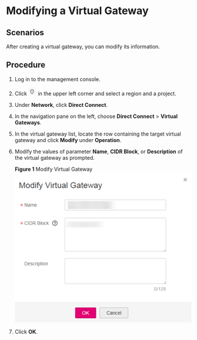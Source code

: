 # Modifying a Virtual Gateway<a name="EN-US_TOPIC_0115747605"></a>

## Scenarios<a name="section440113239353"></a>

After creating a virtual gateway, you can modify its information.

## Procedure<a name="section4450972211"></a>

1.  Log in to the management console.
2.  Click  ![](figures/icon-region.png)  in the upper left corner and select a region and a project.
3.  Under  **Network**, click  **Direct Connect**.
4.  In the navigation pane on the left, choose  **Direct Connect**  \>  **Virtual Gateways**.
5.  In the virtual gateway list, locate the row containing the target virtual gateway and click  **Modify**  under  **Operation**.
6.  Modify the values of parameter  **Name**,  **CIDR Block**, or  **Description**  of the virtual gateway as prompted.

    **Figure  1**  Modify Virtual Gateway<a name="fig154761071127"></a>  
    ![](figures/modify-virtual-gateway.png "modify-virtual-gateway")

7.  Click  **OK**.

